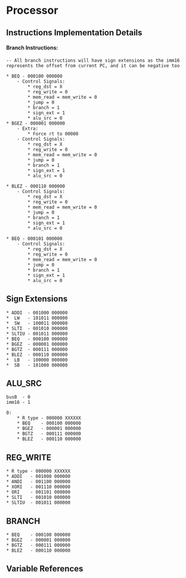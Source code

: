 # Processor

## Instructions Implementation Details

#### Branch Instructions:

	-- All branch instructions will have sign extensions as the imm16 represents the offset from current PC, and it can be negative too

	* BEQ - 000100 000000
		- Control Signals:
			* reg_dst = X
			* reg_write = 0
			* mem_read = mem_write = 0
			* jump = 0
			* branch = 1
			* sign_ext = 1
			* alu_src = 0
	* BGEZ - 000001 000000
		- Extra:
			* Force rt to 00000
		- Control Signals:
			* reg_dst = X
			* reg_write = 0
			* mem_read = mem_write = 0
			* jump = 0
			* branch = 1
			* sign_ext = 1
			* alu_src = 0
	
	* BLEZ - 000110 000000
		- Control Signals:
			* reg_dst = X
			* reg_write = 0
			* mem_read = mem_write = 0
			* jump = 0
			* branch = 1
			* sign_ext = 1
			* alu_src = 0

	* BEQ - 000101 000000
		- Control Signals:
			* reg_dst = X
			* reg_write = 0
			* mem_read = mem_write = 0
			* jump = 0
			* branch = 1
			* sign_ext = 1
			* alu_src = 0

## Sign Extensions

	* ADDI  - 001000 000000
	*  LW   - 101011 000000
	*  SW   - 100011 000000
	* SLTI  - 001010 000000
	* SLTIU - 001011 000000
	* BEQ   - 000100 000000
	* BGEZ  - 000001 000000
	* BGTZ  - 000111 000000
	* BLEZ  - 000110 000000
	*  LB   - 100000 000000
	*  SB   - 101000 000000	

## ALU_SRC
	busB  - 0
	imm16 - 1

	0:
		* R type - 000000 XXXXXX
		* BEQ    - 000100 000000
		* BGEZ   - 000001 000000
		* BGTZ   - 000111 000000
		* BLEZ   - 000110 000000

## REG_WRITE
	
	* R type - 000000 XXXXXX
	* ADDI   - 001000 000000
	* ANDI   - 001100 000000
	* XORI   - 001110 000000
	* ORI    - 001101 000000
	* SLTI   - 001010 000000
	* SLTIU  - 001011 000000
		
## BRANCH

	* BEQ    - 000100 000000
	* BGEZ   - 000001 000000
	* BGTZ   - 000111 000000
	* BLEZ   - 000110 000000

## Variable References
